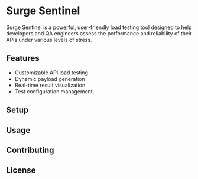 # Surge Sentinel

Surge Sentinel is a powerful, user-friendly load testing tool designed to help developers and QA engineers assess the performance and reliability of their APIs under various levels of stress.

## Features
- Customizable API load testing
- Dynamic payload generation
- Real-time result visualization
- Test configuration management

## Setup

## Usage

## Contributing

## License
